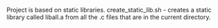 Project is based on static libraries.
create_static_lib.sh -  creates a static library called liball.a from all the .c files that are in the current directory.
